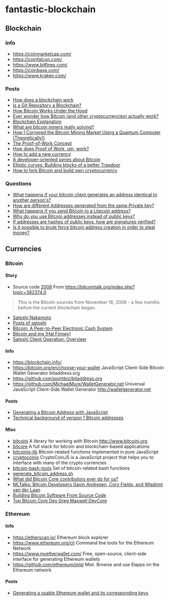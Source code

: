 # fantastic-blockchain

## Blockchain

### Info

- https://coinmarketcap.com/
- https://coinfalcon.com/
- https://www.bitfinex.com/
- https://coinbase.com/
- https://www.kraken.com/

### Posts

- [How does a blockchain work](https://www.youtube.com/watch?v=SSo_EIwHSd4)
- [Is a Git Repository a Blockchain?](https://medium.com/@shemnon/is-a-git-repository-a-blockchain-35cb1cd2c491)
- [How Bitcoin Works Under the Hood](https://www.youtube.com/watch?v=Lx9zgZCMqXE&t=9s)
- [Ever wonder how Bitcoin (and other cryptocurrencies) actually work?](https://www.youtube.com/watch?v=bBC-nXj3Ng4)
- [Blockchain Explanation](https://www.youtube.com/watch?v=J-ab9was1p0)
- [What are bitcoin miners really solving?](https://bitcoin.stackexchange.com/questions/8031/what-are-bitcoin-miners-really-solving)
- [How I Cornered the Bitcoin Mining Market Using a Quantum Computer (Theoretically!)](https://hackernoon.com/how-i-cornered-the-bitcoin-mining-market-using-a-quantum-computer-9e5dceba9f92)
- [The Proof-of-Work Concept ](http://nakamotoinstitute.org/mempool/the-proof-of-work-concept/)
- [How does Proof of Work, um, work?](https://decentralize.today/how-does-proof-of-work-um-work-f44642b24215)
- [How to add a new currency](https://github.com/MichaelMure/WalletGenerator.net/wiki/How-to-add-a-new-currency)
- [A developer-oriented series about Bitcoin](http://davidederosa.com/basic-blockchain-programming/)
- [Elliptic curves: Building blocks of a better Trapdoor](https://blog.cloudflare.com/a-relatively-easy-to-understand-primer-on-elliptic-curve-cryptography/)
- [How to fork Bitcoin and build own cryptocurrency](https://bitcoin.stackexchange.com/questions/19287/how-to-fork-bitcoin-and-build-own-cryptocurrency)

### Questions

- [What happens if your bitcoin client generates an address identical to another person's?](https://bitcoin.stackexchange.com/questions/7724/what-happens-if-your-bitcoin-client-generates-an-address-identical-to-another-pe)
- [How are different Addresses generated from the same Private key?](https://bitcoin.stackexchange.com/questions/48322/how-are-different-addresses-generated-from-the-same-private-key)
- [What happens if you send Bitcoin to a Litecoin address?](https://bitcoin.stackexchange.com/questions/16933/what-happens-if-you-send-bitcoin-to-a-litecoin-address)
- [Why do you use Bitcoin addresses instead of public keys?](https://bitcoin.stackexchange.com/questions/49158/why-do-you-use-bitcoin-addresses-instead-of-public-keys)
- [If addresses are hashes of public keys, how are signatures verified?](https://bitcoin.stackexchange.com/questions/8500/if-addresses-are-hashes-of-public-keys-how-are-signatures-verified?rq=1)
- [Is it possible to brute force bitcoin address creation in order to steal money?](https://bitcoin.stackexchange.com/questions/22/is-it-possible-to-brute-force-bitcoin-address-creation-in-order-to-steal-money)

## Currencies

### Bitcoin

#### Story

- Source code [2008](https://github.com/onmyway133/fantastic-bitcoin/tree/master/2008)
From https://bitcointalk.org/index.php?topic=382374.0
> This is the Bitcoin sources from November 16, 2008 - a few months before the current blockchain began. 
- [Satoshi Nakamoto](https://en.wikipedia.org/wiki/Satoshi_Nakamoto)
- [Posts of satoshi](https://bitcointalk.org/index.php?action=profile;u=3;sa=showPosts)
- [Bitcoin: A Peer-to-Peer Electronic Cash System](http://bitcoin.org/bitcoin.pdf)
- [Bitcoin and me (Hal Finney)](https://bitcointalk.org/index.php?topic=155054.0)
- [Satoshi Client Operation: Overview](https://bitcointalk.org/index.php?topic=41718.0)

#### Info

- https://blockchain.info/
- https://bitcoin.org/en/choose-your-wallet JavaScript Client-Side Bitcoin Wallet Generator bitaddress.org
- https://github.com/pointbiz/bitaddress.org 
- https://github.com/MichaelMure/WalletGenerator.net Universal JavaScript Client-Side Wallet Generator http://walletgenerator.net


#### Posts

- [Generating a Bitcoin Address with JavaScript](http://procbits.com/2013/08/27/generating-a-bitcoin-address-with-javascript)
- [Technical background of version 1 Bitcoin addresses](https://en.bitcoin.it/wiki/Technical_background_of_version_1_Bitcoin_addresses)

#### Misc

- [bitcoinj](https://github.com/bitcoinj/bitcoinj) A library for working with Bitcoin http://www.bitcoinj.org
- [bitcore](https://github.com/bitpay/bitcore) A full stack for bitcoin and blockchain-based applications 
- [bitcoinjs-lib](https://github.com/bitcoinjs/bitcoinjs-lib) Bitcoin-related functions implemented in pure JavaScript
- [cryptocoinjs](https://github.com/cryptocoinjs/) CryptoCoinJS is a JavaScript project that helps you to interface with many of the crypto currencies
- [bitcoin-bash-tools](https://github.com/grondilu/bitcoin-bash-tools) Set of bitcoin-related bash functions
- [generate_bitcoin_address.sh](https://gist.github.com/colindean/5239812)
- [What did Bitcoin Core contributors ever do for us?](https://medium.com/@jfnewbery/what-did-bitcoin-core-contributors-ever-do-for-us-39fc2fedb5ef)
- [MLTalks: Bitcoin Developers Gavin Andresen, Cory Fields, and Wladimir van der Laan](https://www.youtube.com/watch?v=MGiv-OuIA5I)
- [Building Bitcoin Software From Source Code](https://www.youtube.com/watch?v=X6jtpe2_kUc)
- [Top Bitcoin Core Dev Greg Maxwell DevCore](https://www.youtube.com/watch?v=RguZ0_nmSPw)

### Ethereum

#### Info

- https://etherscan.io/ Ethereum block explorer
- https://www.ethereum.org/cli Command line tools for the Ethereum Network
- https://www.myetherwallet.com/ Free, open-source, client-side interface for generating Ethereum wallets
- https://github.com/ethereum/mist Mist. Browse and use Ðapps on the Ethereum network

#### Posts

- [Generating a usable Ethereum wallet and its corresponding keys](https://kobl.one/blog/create-full-ethereum-keypair-and-address)
